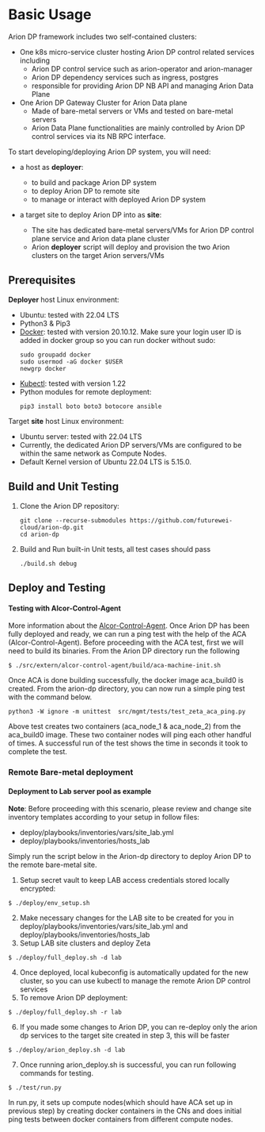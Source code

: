 # Basic Usage

Arion DP framework includes two self-contained clusters:
- One k8s micro-service cluster hosting Arion DP control related services including
  - Arion DP control service such as arion-operator and arion-manager
  - Arion DP dependency services such as ingress, postgres
  - responsible for providing Arion DP NB API and managing Arion Data Plane
- One Arion DP Gateway Cluster for Arion Data plane
  - Made of bare-metal servers or VMs and tested on bare-metal servers
  - Arion Data Plane functionalities are mainly controlled by Arion DP control services via its NB RPC interface.

To start developing/deploying Arion DP system, you will need:
- a host as **deployer**:
  - to build and package Arion DP system
  - to deploy Arion DP to remote site
  - to manage or interact with deployed Arion DP system

- a target site to deploy Arion DP into as **site**:
  - The site has dedicated bare-metal servers/VMs for Arion DP control plane service and Arion data plane cluster
  - Arion **deployer** script will deploy and provision the two Arion clusters on the target Arion servers/VMs

## Prerequisites
**Deployer** host Linux environment:
- Ubuntu: tested with 22.04 LTS
- Python3 & Pip3
- [Docker](https://www.docker.com): tested with version 20.10.12. Make sure your login user ID is added in docker group so you can run docker without sudo:
  ```
  sudo groupadd docker
  sudo usermod -aG docker $USER
  newgrp docker
  ```
- [Kubectl](https://kubectl.docs.kubernetes.io): tested with version 1.22
- Python modules for remote deployment:
  ```
  pip3 install boto boto3 botocore ansible
  ```

Target **site** host Linux environment:
- Ubuntu server: tested with 22.04 LTS
- Currently, the dedicated Arion DP servers/VMs are configured to be within the same network as Compute Nodes.
- Default Kernel version of Ubuntu 22.04 LTS is 5.15.0.

## Build and Unit Testing
1. Clone the Arion DP repository:
    ```
    git clone --recurse-submodules https://github.com/futurewei-cloud/arion-dp.git
    cd arion-dp
    ```
2. Build and Run built-in Unit tests, all test cases should pass
    ```
    ./build.sh debug
    ```

## Deploy and Testing


#### Testing with Alcor-Control-Agent
More information about the [Alcor-Control-Agent](https://github.com/futurewei-cloud/alcor-control-agent).
Once Arion DP has been fully deployed and ready, we can run a ping test with the help of the ACA (Alcor-Control-Agent).
Before proceeding with the ACA test, first we will need to build its binaries.
From the Arion DP directory run the following
```
$ ./src/extern/alcor-control-agent/build/aca-machine-init.sh
```
Once ACA is done building successfully, the docker image aca_build0 is created. From the arion-dp directory, you can now run a simple ping test with the command below.
```
python3 -W ignore -m unittest  src/mgmt/tests/test_zeta_aca_ping.py
```
Above test creates two containers (aca_node_1 & aca_node_2) from the aca_build0 image. These two container nodes will ping each other handful of times. A successful run of the test shows the time in seconds it took to complete the test.

### Remote Bare-metal deployment

#### Deployment to Lab server pool as example

**Note**: Before proceeding with this scenario, please review and change site inventory templates according to your setup in follow files:
- deploy/playbooks/inventories/vars/site_lab.yml
- deploy/playbooks/inventories/hosts_lab

Simply run the script below in the Arion-dp directory to deploy Arion DP to the remote bare-metal site.

1. Setup secret vault to keep LAB access credentials stored locally encrypted:

```
$ ./deploy/env_setup.sh
```

2. Make necessary changes for the LAB site to be created for you in deploy/playbooks/inventories/vars/site_lab.yml and deploy/playbooks/inventories/hosts_lab
3. Setup LAB site clusters and deploy Zeta

```
$ ./deploy/full_deploy.sh -d lab
```
4. Once deployed, local kubeconfig is automatically updated for the new cluster, so you can use kubectl to manage the remote Arion DP control services
5. To remove Arion DP deployment:
```
$ ./deploy/full_deploy.sh -r lab
```
6. If you made some changes to Arion DP, you can re-deploy only the arion dp services to the target site created in step 3, this will be faster
```
$ ./deploy/arion_deploy.sh -d lab
```
7. Once running arion_deploy.sh is successful, you can run following commands for testing.
```
$ ./test/run.py
```
In run.py, it sets up compute nodes(which should have ACA set up in previous step) by creating docker containers in the CNs and does initial ping tests between docker containers from different compute nodes.
